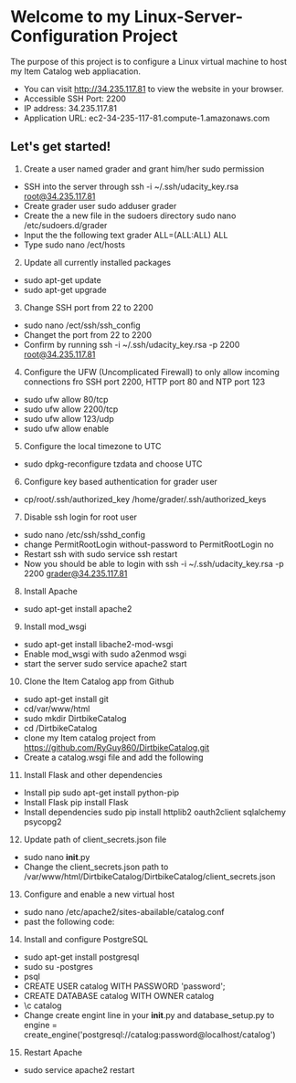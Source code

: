 # Welcome to my Linux-Server-Configuration Project

The purpose of this project is to configure a Linux virtual machine to host my Item Catalog web appliacation.

- You can visit http://34.235.117.81 to view the website in your browser.
- Accessible SSH Port: 2200
- IP address: 34.235.117.81
- Application URL: ec2-34-235-117-81.compute-1.amazonaws.com

## Let's get started! 
1. Create a user named grader and grant him/her sudo permission
  - SSH into the server through ssh -i ~/.ssh/udacity_key.rsa root@34.235.117.81
  - Create grader user sudo adduser grader
  - Create the a new file in the sudoers directory sudo nano /etc/sudoers.d/grader
  - Input the the following text grader ALL=(ALL:ALL) ALL
  - Type sudo nano /ect/hosts

2. Update all currently installed packages
  - sudo apt-get update 
  - sudo apt-get upgrade

3. Change SSH port from 22 to 2200 
- sudo nano /ect/ssh/ssh_config
- Changet the port from 22 to 2200
- Confirm by running ssh -i ~/.ssh/udacity_key.rsa -p 2200 root@34.235.117.81

4. Configure the UFW (Uncomplicated Firewall) to only allow incoming connections fro SSH port 2200, HTTP port 80 and NTP port 123
- sudo ufw allow 80/tcp
- sudo ufw allow 2200/tcp
- sudo ufw allow 123/udp
- sudo ufw allow enable

5. Configure the local timezone to UTC
- sudo dpkg-reconfigure tzdata and choose UTC

6. Configure key based authentication for grader user
- cp/root/.ssh/authorized_key /home/grader/.ssh/authorized_keys

7. Disable ssh login for root user 
- sudo nano /etc/ssh/sshd_config
- change PermitRootLogin without-password to PermitRootLogin no
- Restart ssh with sudo service ssh restart 
- Now you should be able to login with ssh -i ~/.ssh/udacity_key.rsa -p 2200 grader@34.235.117.81

8. Install Apache
- sudo apt-get install apache2

9. Install mod_wsgi
- sudo apt-get install libache2-mod-wsgi
- Enable mod_wsgi with sudo a2enmod wsgi
- start the server sudo service apache2 start 

10. Clone the Item Catalog app from Github
- sudo apt-get install git 
- cd/var/www/html
- sudo mkdir DirtbikeCatalog
- cd /DirtbikeCatalog
- clone my Item catalog project from https://github.com/RyGuy860/DirtbikeCatalog.git
- Create a catalog.wsgi file and add the following

11. Install Flask and other dependencies 
- Install pip sudo apt-get install python-pip
- Install Flask pip install Flask 
- Install dependencies sudo pip install httplib2 oauth2client sqlalchemy psycopg2

12. Update path of client_secrets.json file
- sudo nano __init__.py
- Change the client_secrets.json path to /var/www/html/DirtbikeCatalog/DirtbikeCatalog/client_secrets.json

13. Configure and enable a new virtual host 
- sudo nano /etc/apache2/sites-abailable/catalog.conf
- past the following code:

14. Install and configure PostgreSQL
- sudo apt-get install postgresql
- sudo su -postgres
- psql
- CREATE USER catalog WITH PASSWORD 'password';
- CREATE DATABASE catalog WITH OWNER catalog
- \c catalog
- Change create engint line in your __init__.py and database_setup.py to engine = create_engine('postgresql://catalog:password@localhost/catalog')
15. Restart Apache
- sudo service apache2 restart
